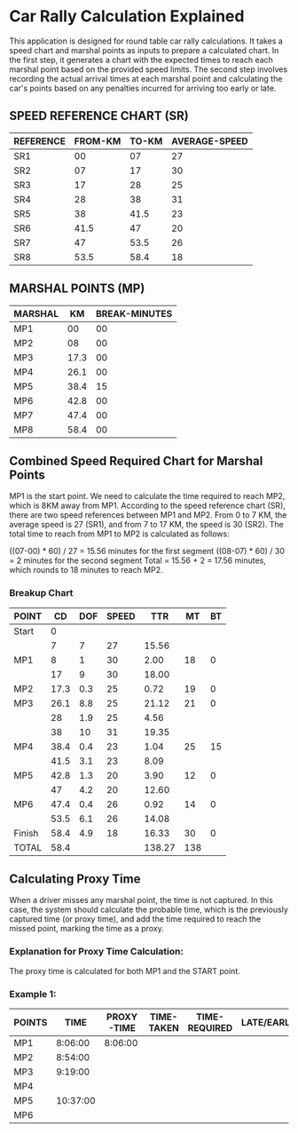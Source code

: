 # Car Rally Calculation Explained

This application is designed for round table car rally calculations. It takes a speed chart and marshal points as inputs to prepare a calculated chart. In the first step, it generates a chart with the expected times to reach each marshal point based on the provided speed limits. The second step involves recording the actual arrival times at each marshal point and calculating the car's points based on any penalties incurred for arriving too early or late.

## SPEED REFERENCE CHART (SR)

| REFERENCE | FROM-KM | TO-KM | AVERAGE-SPEED |
|-----------|---------|-------|---------------|
| SR1       | 00      | 07    | 27            |
| SR2       | 07      | 17    | 30            |
| SR3       | 17      | 28    | 25            |
| SR4       | 28      | 38    | 31            |
| SR5       | 38      | 41.5  | 23            |
| SR6       | 41.5    | 47    | 20            |
| SR7       | 47      | 53.5  | 26            |
| SR8       | 53.5    | 58.4  | 18            |

## MARSHAL POINTS (MP)

| MARSHAL | KM   | BREAK-MINUTES |
|---------|------|---------------|
| MP1     | 00   | 00            |
| MP2     | 08   | 00            |
| MP3     | 17.3 | 00            |
| MP4     | 26.1 | 00            |
| MP5     | 38.4 | 15            |
| MP6     | 42.8 | 00            |
| MP7     | 47.4 | 00            |
| MP8     | 58.4 | 00            |

## Combined Speed Required Chart for Marshal Points

MP1 is the start point. We need to calculate the time required to reach MP2, which is 8KM away from MP1. According to the speed reference chart (SR), there are two speed references between MP1 and MP2. From 0 to 7 KM, the average speed is 27 (SR1), and from 7 to 17 KM, the speed is 30 (SR2). The total time to reach from MP1 to MP2 is calculated as follows:

((07-00) * 60) / 27 = 15.56 minutes for the first segment
((08-07) * 60) / 30 = 2 minutes for the second segment
Total = 15.56 + 2 = 17.56 minutes, which rounds to 18 minutes to reach MP2.


### Breakup Chart

| POINT  | CD     | DOF   | SPEED | TTR    | MT   | BT   |
|--------|--------|-------|-------|--------|------|------|
| Start  | 0      |       |       |        |      |      |
|        | 7      | 7     | 27    | 15.56  |      |      |
| MP1    | 8      | 1     | 30    | 2.00   | 18   | 0    |
|        | 17     | 9     | 30    | 18.00  |      |      |
| MP2    | 17.3   | 0.3   | 25    | 0.72   | 19   | 0    |
| MP3    | 26.1   | 8.8   | 25    | 21.12  | 21   | 0    |
|        | 28     | 1.9   | 25    | 4.56   |      |      |
|        | 38     | 10    | 31    | 19.35  |      |      |
| MP4    | 38.4   | 0.4   | 23    | 1.04   | 25   | 15   |
|        | 41.5   | 3.1   | 23    | 8.09   |      |      |
| MP5    | 42.8   | 1.3   | 20    | 3.90   | 12   | 0    |
|        | 47     | 4.2   | 20    | 12.60  |      |      |
| MP6    | 47.4   | 0.4   | 26    | 0.92   | 14   | 0    |
|        | 53.5   | 6.1   | 26    | 14.08  |      |      |
| Finish | 58.4   | 4.9   | 18    | 16.33  | 30   | 0    |
| TOTAL  | 58.4   |       |       | 138.27 | 138  |      |


## Calculating Proxy Time

When a driver misses any marshal point, the time is not captured. In this case, the system should calculate the probable time, which is the previously captured time (or proxy time), and add the time required to reach the missed point, marking the time as a proxy.

### Explanation for Proxy Time Calculation:

The proxy time is calculated for both MP1 and the START point.

### Example 1:

| POINTS | TIME    | PROXY-TIME | TIME-TAKEN | TIME-REQUIRED | LATE/EARLY | POINTS |
|--------|---------|------------|------------|---------------|------------|--------|
| MP1    | 8:06:00 | 8:06:00    |            |               |            |        |
| MP2    | 8:54:00 |            |            |               |            |        |
| MP3    | 9:19:00 |            |            |               |            |        |
| MP4    |         |            |            |               |            |        |
| MP5    | 10:37:00|            |            |               |            |        |
| MP6    |        
